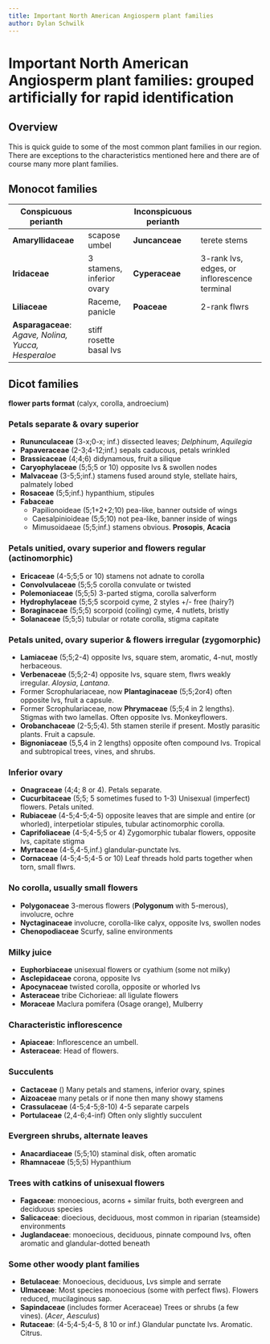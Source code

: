 ```yaml
---
title: Important North American Angiosperm plant families
author: Dylan Schwilk
---
```


# Important North American Angiosperm plant families: grouped artificially for rapid identification

## Overview

This is quick guide to some of the most common plant families in our region. There are exceptions to the characteristics mentioned here and there are of course many more plant families.

## Monocot families

| **Conspicuous perianth**                             |                           | **Inconspicuous perianth** |                                              |
|------------------------------------------------------|---------------------------|----------------------------|----------------------------------------------|
| **Amaryllidaceae**                                   | scapose umbel             | **Juncanceae**             | terete  stems                                |
| **Iridaceae**                                        | 3 stamens, inferior ovary | **Cyperaceae**             | 3-rank lvs, edges, or inflorescence terminal |
| **Liliaceae**                                        | Raceme,  panicle          | **Poaceae**                | 2-rank flwrs                                 |
| **Asparagaceae**: *Agave, Nolina, Yucca, Hesperaloe* | stiff rosette basal lvs   |                            |                                              |


## Dicot families

**flower parts format** (calyx, corolla, androecium)

### Petals separate & ovary superior

-   **Rununculaceae**  (3-x;0-x; inf.) dissected leaves; *Delphinum*, *Aquilegia*
-   **Papaveraceae**   (2-3;4-12;inf.) sepals caducous, petals wrinkled
-   **Brassicaceae**   (4;4;6) didynamous, fruit a silique
-   **Caryophylaceae** (5;5;5 or 10) opposite lvs & swollen nodes
-   **Malvaceae**      (3-5;5;inf.) stamens fused around style, stellate hairs, palmately lobed
-   **Rosaceae**       (5;5;inf.) hypanthium, stipules
-   **Fabaceae**
    - Papilionoideae (5;1+2+2;10) pea-like, banner outside of wings
    - Caesalpinioideae (5;5;10) not pea-like, banner inside of wings
    - Mimusoidaeae (5;5;inf.) stamens obvious. **Prosopis**, **Acacia**


### Petals unitied, ovary superior and flowers regular (actinomorphic)

- **Ericaceae** (4-5;5;5 or 10) stamens not adnate to corolla
- **Convolvulaceae** (5;5;5 corolla convulate or twisted
- **Polemoniaceae** (5;5;5) 3-parted stigma, corolla salverform
- **Hydrophylaceae** (5;5;5 scorpoid cyme, 2 styles +/- free (hairy?)
- **Boraginaceae** (5;5;5) scorpoid (coiling) cyme, 4 nutlets, bristly
- **Solanaceae** (5;5;5) tubular or rotate corolla, stigma capitate


### Petals united, ovary superior & flowers irregular (zygomorphic)

- **Lamiaceae** (5;5;2-4) opposite lvs, square stem, aromatic, 4-nut, mostly herbaceous.
- **Verbenaceae** (5;5;2-4) opposite lvs, square stem, flwrs weakly irregular. *Aloysia*, *Lantana*.
- Former Scrophulariaceae, now **Plantaginaceae** (5;5;2or4) often opposite lvs, fruit a capsule.
- Former Scrophulariaceae, now **Phrymaceae** (5;5;4 in 2 lengths). Stigmas with two lamellas. Often opposite lvs. Monkeyflowers.
- **Orobanchaceae** (2-5;5;4). 5th stamen sterile if present. Mostly parasitic plants. Fruit a capsule.
- **Bignoniaceae** (5,5,4 in 2 lengths) opposite often compound lvs. Tropical and subtropical trees, vines, and shrubs.


### Inferior ovary

- **Onagraceae** (4;4; 8 or 4). Petals separate.
- **Cucurbitaceae** (5;5; 5 sometimes fused to 1-3) Unisexual (imperfect) flowers.  Petals united.
- **Rubiaceae** (4-5;4-5;4-5) opposite leaves that are simple and entire (or whorled), interpetiolar stipules, tubular actinomorphic corolla.
- **Caprifoliaceae** (4-5;4-5;5 or 4) Zygomorphic tubalar flowers, opposite lvs, capitate stigma
- **Myrtaceae** (4-5,4-5,inf.) glandular-punctate lvs.
- **Cornaceae** (4-5;4-5;4-5 or 10) Leaf threads hold parts together when torn, small flwrs.


### No corolla, usually small flowers

- **Polygonaceae** 3-merous flowers (**Polygonum** with 5-merous), involucre, ochre
- **Nyctaginaceae** involucre, corolla-like calyx, opposite lvs, swollen nodes
- **Chenopodiaceae** Scurfy, saline environments


### Milky juice

- **Euphorbiaceae** unisexual flowers or cyathium (some not milky)
- **Asclepidaceae** corona, opposite lvs
- **Apocynaceae** twisted corolla, opposite or whorled lvs
- **Asteraceae** tribe Cichorieae: all ligulate flowers
- **Moraceae** Maclura pomifera (Osage orange), Mulberry


### Characteristic inflorescence

- **Apiaceae**: Inflorescence an umbell.
- **Asteraceae**: Head of flowers.


### Succulents

- **Cactaceae** () Many petals and stamens, inferior ovary, spines
- **Aizoaceae** many petals or if none then many showy stamens
- **Crassulaceae** (4-5;4-5;8-10) 4-5 separate carpels
- **Portulaceae** (2,4-6;4-inf) Often only slightly succulent


### Evergreen shrubs, alternate leaves

- **Anacardiaceae** (5;5;10) staminal disk, often aromatic
- **Rhamnaceae** (5;5;5) Hypanthium


### Trees with catkins of unisexual flowers

- **Fagaceae**: monoecious, acorns + similar fruits, both evergreen and
  deciduous species
- **Salicaceae**: dioecious, deciduous, most common in riparian (steamside) environments
- **Juglandaceae**: monoecious, deciduous, pinnate compound lvs, often aromatic
  and glandular-dotted beneath


### Some other woody plant families

- **Betulaceae**: Monoecious, deciduous, Lvs simple and serrate
- **Ulmaceae**: Most species monoecious (some with perfect flws).  Flowers
  reduced, mucilaginous sap.
- **Sapindaceae** (includes former Aceraceae) Trees or shrubs (a few vines). (*Acer*,
  *Aesculus*)
- **Rutaceae**: (4-5;4-5;4-5, 8 10 or inf.) Glandular punctate lvs. Aromatic. Citrus.
 
